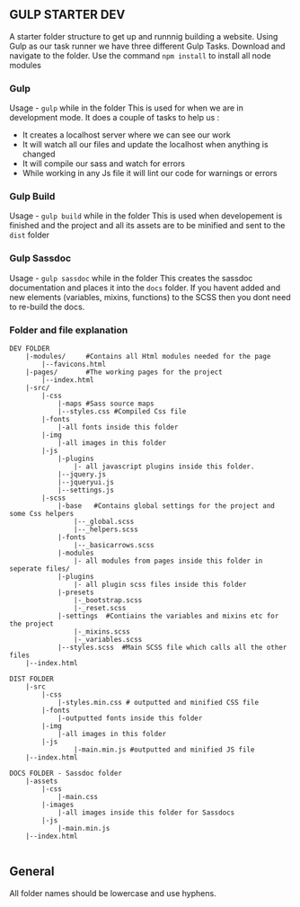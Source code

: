## GULP STARTER DEV
A starter folder structure to get up and runnnig building a website.
Using Gulp as our task runner we have three different Gulp Tasks.
Download and navigate to the folder.
Use the command `npm install` to install all node modules

### Gulp
Usage -  `gulp` while in the folder
This is used for when we are in development mode.
It does a couple of tasks to help us : 
* It creates a localhost server where we can see our work
* It will watch all our files and update the localhost when anything is changed
* It will compile our sass and watch for errors
* While working in any Js file it will lint our code for warnings or errors


### Gulp Build
Usage -  `gulp build` while in the folder
This is used when developement is finished and the project and all its assets are to be minified and sent to the `dist` folder


### Gulp Sassdoc
Usage -  `gulp sassdoc` while in the folder
This creates the sassdoc documentation and places it into the `docs` folder.
If you havent added and new elements (variables, mixins, functions) to the SCSS then you dont need to re-build the docs.


### Folder and file explanation
```
DEV FOLDER
	|-modules/     #Contains all Html modules needed for the page
		|--favicons.html
	|-pages/       #The working pages for the project
		|--index.html
	|-src/
		|-css
			|-maps #Sass source maps
			|--styles.css #Compiled Css file
		|-fonts
			|-all fonts inside this folder
		|-img
			|-all images in this folder
		|-js
			|-plugins
				|- all javascript plugins inside this folder.
			|--jquery.js
			|--jqueryui.js
			|--settings.js
		|-scss
			|-base   #Contains global settings for the project and some Css helpers
				|--_global.scss
				|--_helpers.scss
			|-fonts
				|--_basicarrows.scss
			|-modules
				|- all modules from pages inside this folder in seperate files/
			|-plugins
				|- all plugin scss files inside this folder
			|-presets
				|-_bootstrap.scss
				|-_reset.scss
			|-settings  #Contiains the variables and mixins etc for the project
				|-_mixins.scss
				|-_variables.scss
			|--styles.scss  #Main SCSS file which calls all the other files
	|--index.html

DIST FOLDER
	|-src
		|-css
			|-styles.min.css # outputted and minified CSS file
		|-fonts
			|-outputted fonts inside this folder
		|-img
			|-all images in this folder
		|-js
				|-main.min.js #outputted and minified JS file
	|--index.html

DOCS FOLDER - Sassdoc folder
	|-assets
		|-css
			|-main.css
		|-images
			|-all images inside this folder for Sassdocs
		|-js
			|-main.min.js
	|--index.html
	
```

## General
All folder names should be lowercase and use hyphens.

